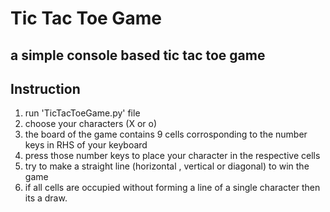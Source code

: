 # Tic Tac Toe Game

## a simple console based tic tac toe game

## Instruction
1) run 'TicTacToeGame.py' file
2) choose your characters (X or o)
3) the board of the game contains 9 cells corrosponding to the number keys in RHS of your keyboard
4) press those number keys to place your character in the respective cells
5) try to make a straight line (horizontal , vertical or diagonal) to win the game
6) if all cells are occupied without forming a line of a single character then its a draw.